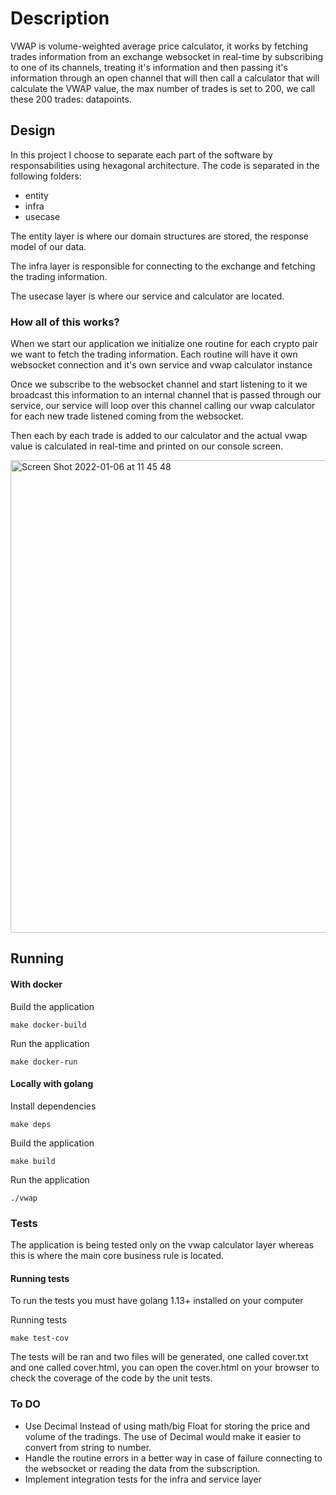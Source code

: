 # Description

VWAP is volume-weighted average price calculator, it works by fetching trades information from an exchange websocket in real-time by subscribing to one of its channels, treating it's information and then passing it's information through an open channel that will then call a calculator that will calculate the VWAP value, the max number of trades is set to 200, we call these 200 trades: datapoints.

## Design
In this project I choose to separate each part of the software by responsabilities using hexagonal architecture. 
The code is separated in the following folders:
 - entity 
 - infra
 - usecase

The entity layer is where our domain structures are stored, the response model of our data.

The infra layer is responsible for connecting to the exchange and fetching the trading information.

The usecase layer is where our service and calculator are located. 
 
### How all of this works?

When we start our application we initialize one routine for each crypto pair we want to fetch the trading information. Each routine will have it own websocket connection and it's own service and vwap calculator instance

Once we subscribe to the websocket channel and start listening to it we broadcast this information to an internal channel that is passed through our service, our service will loop over this channel calling our vwap calculator for each new trade listened coming from the websocket.

Then each by each trade is added to our calculator and the actual vwap value is calculated in real-time and printed on our console screen.


<img width="756" alt="Screen Shot 2022-01-06 at 11 45 48" src="https://user-images.githubusercontent.com/21343976/148400769-a314d617-4afc-4ca3-bace-207f2440b65d.png">

## Running

#### With docker

Build the application

````make docker-build````

Run the application

```make docker-run```

#### Locally with golang

Install dependencies

````make deps````

Build the application

```make build```

Run the application

```./vwap```


### Tests

The application is being tested only on the vwap calculator layer whereas this is where the main core business rule is located.

#### Running tests
To run the tests you must have golang 1.13+ installed on your computer

Running tests

`````make test-cov`````

The tests will be ran and two files will be generated, one called cover.txt and one called cover.html, you can open the cover.html on your browser to check the coverage of the code by the unit tests.

### To DO

 - Use Decimal Instead of using math/big Float for storing the price and volume of the tradings. The use of Decimal would make it easier to convert from string to number.
 - Handle the routine errors in a better way in case of failure connecting to the websocket or reading the data from the subscription.
 - Implement integration tests for the infra and service layer
 
